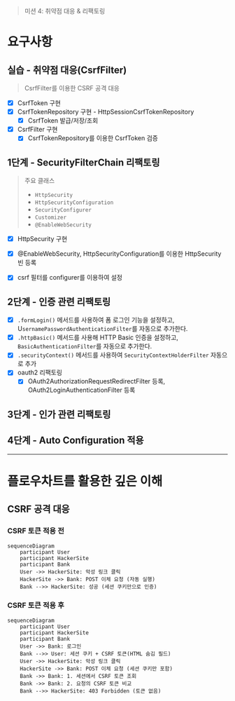 > 미션 4: 취약점 대응 & 리팩토링

# 요구사항

## 실습 - 취약점 대응(CsrfFilter)

>  CsrfFilter를 이용한 CSRF 공격 대응

- [x] CsrfToken 구현
- [x] CsrfTokenRepository 구현 - HttpSessionCsrfTokenRepository
  - [x] CsrfToken 발급/저장/조회
- [x] CsrfFilter 구현
  - [x] CsrfTokenRepository를 이용한 CsrfToken 검증

## 1단계 - SecurityFilterChain 리팩토링

> 주요 클래스
> - `HttpSecurity`
> - `HttpSecurityConfiguration`
> - `SecurityConfigurer`
> - `Customizer`
> - `@EnableWebSecurity`

- [x] HttpSecurity 구현
- [x] @EnableWebSecurity, HttpSecurityConfiguration를 이용한 HttpSecurity 빈 등록
- [x] csrf 필터를 configurer를 이용하여 설정


## 2단계 - 인증 관련 리팩토링

- [x] `.formLogin()` 메서드를 사용하여 폼 로그인 기능을 설정하고, U`sernamePasswordAuthenticationFilter`를 자동으로 추가한다.
- [x] `.httpBasic()` 메서드를 사용해 HTTP Basic 인증을 설정하고, `BasicAuthenticationFilter`를 자동으로 추가한다.
- [x] `.securityContext()` 메서드를 사용하여 `SecurityContextHolderFilter` 자동으로 추가   
- [x] oauth2 리팩토링 
  - [x] OAuth2AuthorizationRequestRedirectFilter 등록, OAuth2LoginAuthenticationFilter 등록

## 3단계 - 인가 관련 리팩토링

## 4단계 - Auto Configuration 적용

---

# 플로우차트를 활용한 깊은 이해

## CSRF 공격 대응

### CSRF 토큰 적용 전

```mermaid
sequenceDiagram
    participant User
    participant HackerSite
    participant Bank
    User ->> HackerSite: 악성 링크 클릭
    HackerSite ->> Bank: POST 이체 요청 (자동 실행)
    Bank -->> HackerSite: 성공 (세션 쿠키만으로 인증)
```

### CSRF 토큰 적용 후

```mermaid
sequenceDiagram
    participant User
    participant HackerSite
    participant Bank
    User ->> Bank: 로그인
    Bank -->> User: 세션 쿠키 + CSRF 토큰(HTML 숨김 필드)
    User ->> HackerSite: 악성 링크 클릭
    HackerSite ->> Bank: POST 이체 요청 (세션 쿠키만 포함)
    Bank ->> Bank: 1. 세션에서 CSRF 토큰 조회
    Bank ->> Bank: 2. 요청의 CSRF 토큰 비교
    Bank -->> HackerSite: 403 Forbidden (토큰 없음)
``` 
